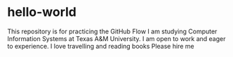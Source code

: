 # hello-world
This repository is for practicing the GitHub Flow
I am studying Computer Information Systems at Texas A&M University. I am open to work and eager to experience. 
I love travelling and reading books
Please hire me
